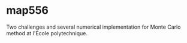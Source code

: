 # map556

Two challenges and several numerical implementation for Monte Carlo method at l'Ecole polytechnique.
